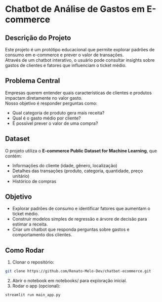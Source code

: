 # Chatbot de Análise de Gastos em E-commerce

## Descrição do Projeto
Este projeto é um protótipo educacional que permite explorar padrões de consumo em e-commerce e prever o valor de transações.  
Através de um chatbot interativo, o usuário pode consultar insights sobre gastos de clientes e fatores que influenciam o ticket médio.

## Problema Central
Empresas querem entender quais características de clientes e produtos impactam diretamente no valor gasto.  
Nosso objetivo é responder perguntas como:  
- Qual categoria de produto gera mais receita?  
- Qual é o gasto médio por cliente?  
- É possível prever o valor de uma compra?

## Dataset
O projeto utiliza o **E-commerce Public Dataset for Machine Learning**, que contém:  
- Informações do cliente (idade, gênero, localização)  
- Detalhes das transações (produto, categoria, quantidade, preço unitário)  
- Histórico de compras  

## Objetivo
- Explorar padrões de consumo e identificar fatores que aumentam o ticket médio.  
- Construir modelos simples de regressão e árvore de decisão para estimar a receita.  
- Criar um chatbot que responda perguntas sobre gastos e comportamento dos clientes.

## Como Rodar
1. Clonar o repositório:  
```bash
git clone https://github.com/Renato-Melo-Dev/chatbot-ecommerce.git
```
2. Abrir o notebook em notebooks/ para exploração inicial. 
3. Rodar o app (opcional): 
```bash
streamlit run main_app.py
